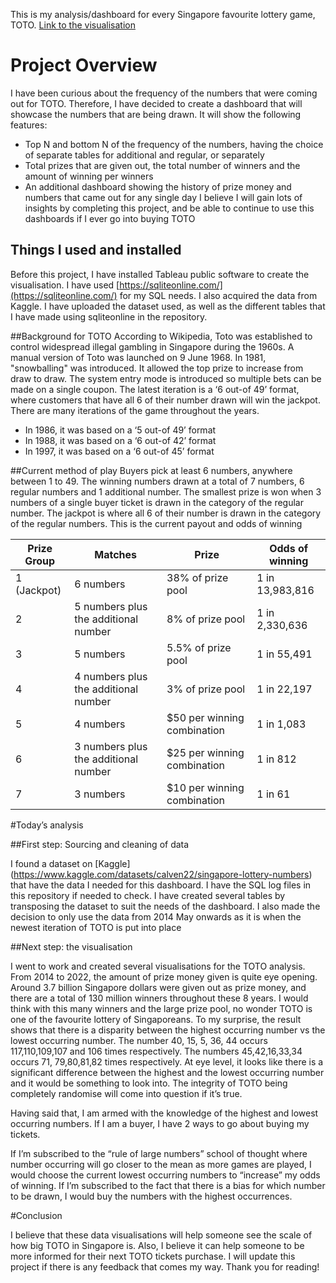 This is my analysis/dashboard for every Singapore favourite lottery game, TOTO. 
[Link to the visualisation](https://public.tableau.com/app/profile/aloysius.ang/viz/TOTO_17011785890420/Statistics)

# Project Overview
I have been curious about the frequency of the numbers that were coming out for TOTO. Therefore, I have decided to create a dashboard that will showcase the numbers that are being drawn. It will show the following features:
-	Top N and bottom N of the frequency of the numbers, having the choice of separate tables for additional and regular, or separately
-	Total prizes that are given out, the total number of winners and the amount of winning per winners
-	An additional dashboard showing the history of prize money and numbers that came out for any single day
I believe I will gain lots of insights by completing this project, and be able to continue to use this dashboards if I ever go into buying TOTO

## Things I used and installed
Before this project, I have installed Tableau public software to create the visualisation. I have used [https://sqliteonline.com/](https://sqliteonline.com/) for my SQL needs. I also acquired the data from Kaggle. I have uploaded the dataset used, as well as the different tables that I have made using sqliteonline in the repository.

##Background for TOTO
According to Wikipedia, 
Toto was established to control widespread illegal gambling in Singapore during the 1960s. A manual version of Toto was launched on 9 June 1968. In 1981, "snowballing" was introduced. It allowed the top prize to increase from draw to draw. The system entry mode is introduced so multiple bets can be made on a single coupon.
The latest iteration is a ‘6 out-of 49’ format, where customers that have all 6 of their number drawn will win the jackpot.
There are many iterations of the game throughout the years. 
-	In 1986, it was based on a ‘5 out-of 49’ format 
-	In 1988, it was based on a ‘6 out-of 42’ format 
-	In 1997, it was based on a ‘6 out-of 45’ format
  
##Current method of play
Buyers pick at least 6 numbers, anywhere between 1 to 49. The winning numbers drawn at a total of 7 numbers, 6 regular numbers and 1 additional number. The smallest prize is won when 3 numbers of a single buyer ticket is drawn in the category of the regular number. The jackpot is where all 6 of their number is drawn in the category of the regular numbers.
This is the current payout and odds of winning

| Prize Group | Matches | Prize | Odds of winning|
| ----------- | ----------- |----------- |----------- |
| 1 (Jackpot) | 6 numbers | 38% of prize pool      | 1 in 13,983,816       |
| 2   | 5 numbers plus the additional number       | 8% of prize pool       | 1 in 2,330,636        |
| 3   | 5 numbers | 5.5% of prize pool | 1 in 55,491|
| 4   | 4 numbers plus the additional number | 3% of prize pool | 1 in 22,197|
| 5   | 4 numbers | $50 per winning combination | 1 in 1,083|
| 6   | 3 numbers plus the additional number | $25 per winning combination | 1 in 812|
| 7   | 3 numbers | $10 per winning combination | 1 in 61|

#Today’s analysis

##First step: Sourcing and cleaning of data

I found a dataset on [Kaggle] (https://www.kaggle.com/datasets/calven22/singapore-lottery-numbers) that have the data I needed for this dashboard. I have the SQL log files in this repository if needed to check. I have created several tables by transposing the dataset to suit the needs of the dashboard. I also made the decision to only use the data from 2014 May onwards as it is when the newest iteration of TOTO is put into place

##Next step: the visualisation

I went to work and created several visualisations for the TOTO analysis. From 2014 to 2022, the amount of prize money given is quite eye opening. Around 3.7 billion Singapore dollars were given out as prize money, and there are a total of 130 million winners throughout these 8 years. I would think with this many winners and the large prize pool, no wonder TOTO is one of the favourite lottery of Singaporeans.
 To my surprise, the result shows that there is a disparity between the highest occurring number vs the lowest occurring number. The number 40, 15, 5, 36, 44 occurs 117,110,109,107 and 106 times respectively. The numbers 45,42,16,33,34 occurs 71, 79,80,81,82 times respectively. At eye level, it looks like there is a significant difference between the highest and the lowest occurring number and it would be something to look into. The integrity of TOTO being completely randomise will come into question if it’s true.

Having said that, I am armed with the knowledge of the highest and lowest occurring numbers. If I am a buyer, I have 2 ways to go about buying my tickets. 

If I’m subscribed to the “rule of large numbers” school of thought where number occurring will go closer to the mean as more games are played, I would choose the current lowest occurring numbers to “increase” my odds of winning.
If I’m subscribed to the fact that there is a bias for which number to be drawn, I would buy the numbers with the highest occurrences.  

#Conclusion

I believe that these data visualisations will help someone see the scale of how big TOTO in Singapore is. Also, I believe it can help someone to be more informed for their next TOTO tickets purchase. 
I will update this project if there is any feedback that comes my way. Thank you for reading!
